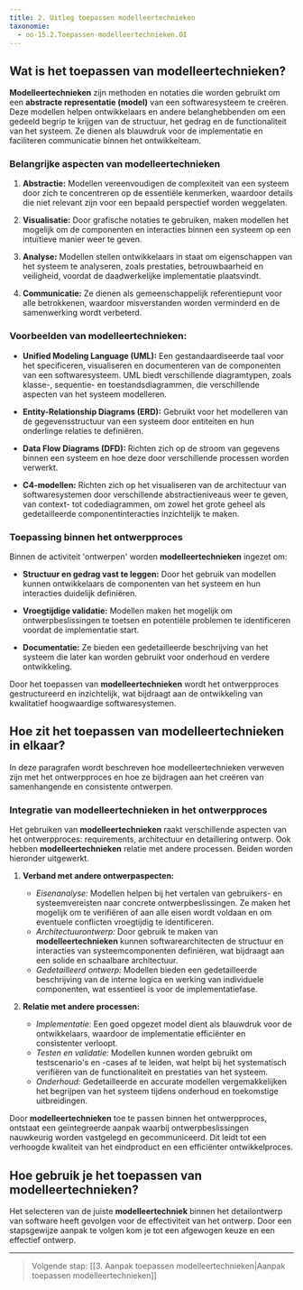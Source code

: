 ```yaml
---
title: 2. Uitleg toepassen modelleertechnieken 
taxonomie:
  - oo-15.2.Toepassen-modelleertechnieken.OI
---
```


## Wat is het toepassen van modelleertechnieken?
**Modelleertechnieken** zijn methoden en notaties die worden gebruikt om een **abstracte representatie (model)** van een softwaresysteem te creëren. Deze modellen helpen ontwikkelaars en andere belanghebbenden om een gedeeld begrip te krijgen van de structuur, het gedrag en de functionaliteit van het systeem. Ze dienen als blauwdruk voor de implementatie en faciliteren communicatie binnen het ontwikkelteam.

### Belangrijke aspecten van modelleertechnieken
1. **Abstractie:** Modellen vereenvoudigen de complexiteit van een systeem door zich te concentreren op de essentiële kenmerken, waardoor details die niet relevant zijn voor een bepaald perspectief worden weggelaten.

2. **Visualisatie:** Door grafische notaties te gebruiken, maken modellen het mogelijk om de componenten en interacties binnen een systeem op een intuïtieve manier weer te geven.

3. **Analyse:** Modellen stellen ontwikkelaars in staat om eigenschappen van het systeem te analyseren, zoals prestaties, betrouwbaarheid en veiligheid, voordat de daadwerkelijke implementatie plaatsvindt.

4. **Communicatie:** Ze dienen als gemeenschappelijk referentiepunt voor alle betrokkenen, waardoor misverstanden worden verminderd en de samenwerking wordt verbeterd.

### Voorbeelden van modelleertechnieken:
- **Unified Modeling Language (UML):** Een gestandaardiseerde taal voor het specificeren, visualiseren en documenteren van de componenten van een softwaresysteem. UML biedt verschillende diagramtypen, zoals klasse-, sequentie- en toestandsdiagrammen, die verschillende aspecten van het systeem modelleren.

- **Entity-Relationship Diagrams (ERD):** Gebruikt voor het modelleren van de gegevensstructuur van een systeem door entiteiten en hun onderlinge relaties te definiëren.

- **Data Flow Diagrams (DFD):** Richten zich op de stroom van gegevens binnen een systeem en hoe deze door verschillende processen worden verwerkt.

- **C4-modellen:** Richten zich op het visualiseren van de architectuur van softwaresystemen door verschillende abstractieniveaus weer te geven, van context- tot codediagrammen, om zowel het grote geheel als gedetailleerde componentinteracties inzichtelijk te maken.

### Toepassing binnen het ontwerpproces
Binnen de activiteit 'ontwerpen' worden **modelleertechnieken** ingezet om:
- **Structuur en gedrag vast te leggen:** Door het gebruik van modellen kunnen ontwikkelaars de componenten van het systeem en hun interacties duidelijk definiëren.

- **Vroegtijdige validatie:** Modellen maken het mogelijk om ontwerpbeslissingen te toetsen en potentiële problemen te identificeren voordat de implementatie start.

- **Documentatie:** Ze bieden een gedetailleerde beschrijving van het systeem die later kan worden gebruikt voor onderhoud en verdere ontwikkeling.

Door het toepassen van **modelleertechnieken** wordt het ontwerpproces gestructureerd en inzichtelijk, wat bijdraagt aan de ontwikkeling van kwalitatief hoogwaardige softwaresystemen.

## Hoe zit het toepassen van modelleertechnieken in elkaar?
In deze paragrafen wordt beschreven hoe modelleertechnieken verweven zijn met het ontwerpproces en hoe ze bijdragen aan het creëren van samenhangende en consistente ontwerpen.

### Integratie van modelleertechnieken in het ontwerpproces
Het gebruiken van **modelleertechnieken** raakt verschillende aspecten van het ontwerpproces: requirements, architectuur en detaillering ontwerp. Ook hebben **modelleertechnieken** relatie met andere processen. Beiden worden hieronder uitgewerkt.

1. **Verband met andere ontwerpaspecten:**
   - *Eisenanalyse:* Modellen helpen bij het vertalen van gebruikers- en systeemvereisten naar concrete ontwerpbeslissingen. Ze maken het mogelijk om te verifiëren of aan alle eisen wordt voldaan en om eventuele conflicten vroegtijdig te identificeren.  
   - *Architectuurontwerp:* Door gebruik te maken van **modelleertechnieken** kunnen softwarearchitecten de structuur en interacties van systeemcomponenten definiëren, wat bijdraagt aan een solide en schaalbare architectuur.
   - *Gedetailleerd ontwerp:* Modellen bieden een gedetailleerde beschrijving van de interne logica en werking van individuele componenten, wat essentieel is voor de implementatiefase.

2. **Relatie met andere processen:**
   - *Implementatie:* Een goed opgezet model dient als blauwdruk voor de ontwikkelaars, waardoor de implementatie efficiënter en consistenter verloopt.
   - *Testen en validatie:* Modellen kunnen worden gebruikt om testscenario's en -cases af te leiden, wat helpt bij het systematisch verifiëren van de functionaliteit en prestaties van het systeem.
   - *Onderhoud:* Gedetailleerde en accurate modellen vergemakkelijken het begrijpen van het systeem tijdens onderhoud en toekomstige uitbreidingen.

Door **modelleertechnieken** toe te passen binnen het ontwerpproces, ontstaat een geïntegreerde aanpak waarbij ontwerpbeslissingen nauwkeurig worden vastgelegd en gecommuniceerd. Dit leidt tot een verhoogde kwaliteit van het eindproduct en een efficiënter ontwikkelproces.

## Hoe gebruik je het toepassen van modelleertechnieken?
Het selecteren van de juiste **modelleertechniek** binnen het detailontwerp van software heeft gevolgen voor de effectiviteit van het ontwerp. Door een stapsgewijze aanpak te volgen kom je tot een afgewogen keuze en een effectief ontwerp.

---

> Volgende stap: [[3. Aanpak toepassen modelleertechnieken|Aanpak toepassen modelleertechnieken]]